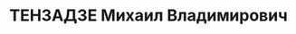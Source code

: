 ---
title: ТЕНЗАДЗЕ Михаил Владимирович
description: "Род. в 1899, Самтредский р-н, с. Цнагобани, грузин. Род занятий: до\
  \ ареста военпреподаватель СХИ Грузии, личное звание майор. Офицер царской и меньшевистской\
  \ армий. \n  Осужден Тройкой при НКВД ГССР 09.11.1937. Мера наказания: расстрел\
  \ с конфискацией личного имущества. Дата расстрела: 31.01.1938"
---